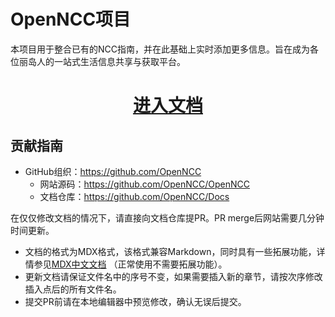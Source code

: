 # OpenNCC项目

本项目用于整合已有的NCC指南，并在此基础上实时添加更多信息。旨在成为各位丽岛人的一站式生活信息共享与获取平台。

<center><h1><a href="https://ncc.icu/docs">进入文档</a></h1></center>

## 贡献指南

- GitHub组织：https://github.com/OpenNCC
  - 网站源码：https://github.com/OpenNCC/OpenNCC
  - 文档仓库：https://github.com/OpenNCC/Docs

在仅仅修改文档的情况下，请直接向文档仓库提PR。PR merge后网站需要几分钟时间更新。

- 文档的格式为MDX格式，该格式兼容Markdown，同时具有一些拓展功能，详情参见[MDX中文文档](https://www.mdxjs.cn/) （正常使用不需要拓展功能）。
- 更新文档请保证文件名中的序号不变，如果需要插入新的章节，请按次序修改插入点后的所有文件名。
- 提交PR前请在本地编辑器中预览修改，确认无误后提交。